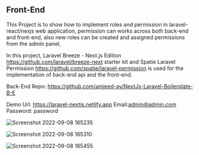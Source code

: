 ## Front-End

This Project is to show how to implement roles and permission in laravel-react/nexjs web application, permission can works across both back-end and front-end, also new roles can be created and assigned permissions from the admin panel,

In this project, Laravel Breeze - Next.js Edition https://github.com/laravel/breeze-next starter kit and Spatie Laravel Permission https://github.com/spatie/laravel-permission is used for the implementation of back-end api and the front-end.

Back-End Repo: https://github.com/amjeed-ay/NextJs-Laravel-Boilerplate-B-E

Demo Url: https://laravel-nextjs.netlify.app Email:admin@admin.com Password: password

![Screenshot 2022-09-08 165235](https://user-images.githubusercontent.com/72697280/189169353-f4b999f7-5ca7-403b-9566-dd33caad5d04.jpg)

![Screenshot 2022-09-08 165310](https://user-images.githubusercontent.com/72697280/189169347-874bd2d7-5704-4083-a42c-afbbab3607d9.jpg)

![Screenshot 2022-09-08 165455](https://user-images.githubusercontent.com/72697280/189169351-78148792-4f89-46e5-8acd-1b25c539d408.jpg)
